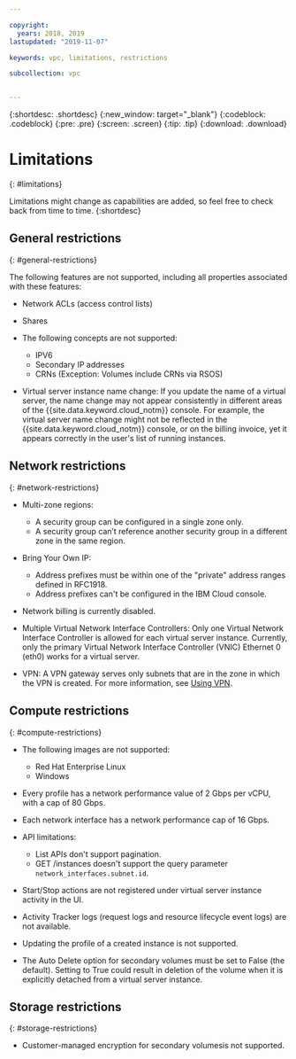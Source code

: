 ```yaml
---

copyright:
  years: 2018, 2019
lastupdated: "2019-11-07"

keywords: vpc, limitations, restrictions

subcollection: vpc


---
```


{:shortdesc: .shortdesc}
{:new_window: target="_blank"}
{:codeblock: .codeblock}
{:pre: .pre}
{:screen: .screen}
{:tip: .tip}
{:download: .download}


# Limitations
{: #limitations}

Limitations might change as capabilities are added, so feel free to check back from time to time.
{:shortdesc}

## General restrictions
{: #general-restrictions}

The following features are not supported, including all properties associated with these features:
* Network ACLs (access control lists)
* Shares

* The following concepts are not supported:
  * IPV6
  * Secondary IP addresses
  * CRNs (Exception: Volumes include CRNs via RSOS)

* Virtual server instance name change: If you update the name of a virtual server, the name change may not appear consistently in different areas of the {{site.data.keyword.cloud_notm}} console. For example, the virtual server name change might not be reflected in the {{site.data.keyword.cloud_notm}} console, or on the billing invoice, yet it appears correctly in the user's list of running instances.


## Network restrictions
{: #network-restrictions}

* Multi-zone regions: 
  * A security group can be configured in a single zone only. 
  * A security group can’t reference another security group in a different zone in the same region.

* Bring Your Own IP:
  * Address prefixes must be within one of the "private" address ranges defined in RFC1918.
  * Address prefixes can't be configured in the IBM Cloud console.
   
* Network billing is currently disabled. 

* Multiple Virtual Network Interface Controllers: Only one Virtual Network Interface Controller is allowed for each virtual server instance. Currently, only the primary Virtual Network Interface Controller (VNIC) Ethernet 0 (eth0) works for a virtual server.

* VPN: A VPN gateway serves only subnets that are in the zone in which the VPN is created. For more information, see [Using VPN](/docs/vpc?topic=vpc-using-vpn#vpn-limitations).


## Compute restrictions
{: #compute-restrictions}

* The following images are not supported:
  * Red Hat Enterprise Linux
  * Windows
* Every profile has a network performance value of 2 Gbps per vCPU, with a cap of 80 Gbps. 
* Each network interface has a network performance cap of 16 Gbps. <!-- You might need to attach multiple network interfaces to your virtual server instance to optimize network performance. -->

* API limitations:
  * List APIs don't support pagination. 
  * GET /instances doesn't support the query parameter `network_interfaces.subnet.id`.
* Start/Stop actions are not registered under virtual server instance activity in the UI.
* Activity Tracker logs (request logs and resource lifecycle event logs) are not available.
* Updating the profile of a created instance is not supported.
* The Auto Delete option for secondary volumes must be set to False (the default). Setting to True could result in deletion of the volume when it is explicitly detached from a virtual server instance. 

## Storage restrictions
{: #storage-restrictions}

* Customer-managed encryption for secondary volumesis not supported.
